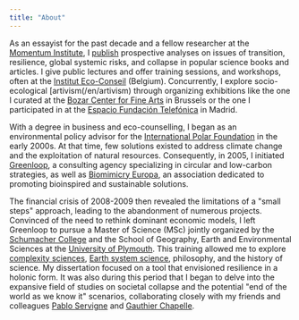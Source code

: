 ```yaml
---
title: "About"
---
```

As an essayist for the past decade and a fellow researcher at the [Momentum Institute](https://institutmomentum.org/), I [publish](/en/publications) prospective analyses on issues of transition, resilience, global systemic risks, and collapse in popular science books and articles. I give public lectures and offer training sessions, and workshops, often at the [Institut Eco-Conseil](https://www.eco-conseil.be/) (Belgium). Concurrently, I explore socio-ecological [artivism(/en/artivism) through organizing exhibitions like the one I curated at the [Bozar Center for Fine Arts](https://www.bozar.be/en/calendar/tendencies-19) in Brussels or the one I participated in at the [Espacio Fundación Telefónica](https://normalfutu.re/uncategorized/grasias-the-good-collapse-exhibition/) in Madrid.

With a degree in business and eco-counselling, I began as an environmental policy advisor for the [International Polar Foundation](https://www.polarfoundation.org/) in the early 2000s. At that time, few solutions existed to address climate change and the exploitation of natural resources. Consequently, in 2005, I initiated [Greenloop](https://www.greenloop.eu/), a consulting agency specializing in circular and low-carbon strategies, as well as [Biomimicry Europa](https://www.biomimicry.eu/), an association dedicated to promoting bioinspired and sustainable solutions.

The financial crisis of 2008-2009 then revealed the limitations of a "small steps" approach, leading to the abandonment of numerous projects. Convinced of the need to rethink dominant economic models, I left Greenloop to pursue a Master of Science (MSc) jointly organized by the [Schumacher College](https://campus.dartington.org/schumacher-college/) and the School of Geography, Earth and Environmental Sciences at the [University of Plymouth](https://www.plymouth.ac.uk/schools-of-geography-earth-and-environmental-sciences). This training allowed me to explore [complexity sciences](https://www.mdpi.com/2079-8954/7/1/4/htm), [Earth system science](https://www.nature.com/articles/s43017-019-0005-6), philosophy, and the history of science. My dissertation focused on a tool that envisioned resilience in a holonic form. 
It was also during this period that I began to delve into the expansive field of studies on societal collapse and the potential "end of the world as we know it" scenarios, collaborating closely with my friends and colleagues [Pablo Servigne](https://pabloservigne.com) and [Gauthier Chapelle](https://www.babelio.com/auteur/Gauthier-Chapelle/86103).